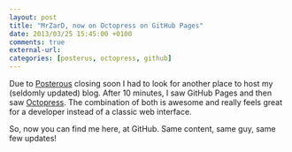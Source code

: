 ```yaml
---
layout: post
title: "MrZarD, now on Octopress on GitHub Pages"
date: 2013/03/25 15:45:00 +0100
comments: true
external-url:
categories: [posterus, octopress, github]
---
```


Due to [Posterous][1] closing soon I had to look for another place to host my (seldomly updated) blog. After 10 minutes, I saw GitHub Pages and then saw [Octopress][2]. The combination of both is awesome and really feels great for a developer instead of a classic web interface.

So, now you can find me here, at GitHub. Same content, same guy, same few updates!


[1]: http://www.posterous.com/
[2]: http://octopress.org/